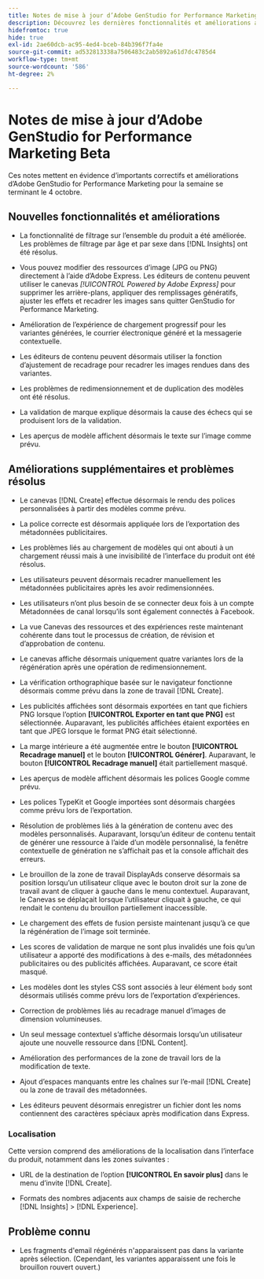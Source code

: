 ```yaml
---
title: Notes de mise à jour d’Adobe GenStudio for Performance Marketing Beta
description: Découvrez les dernières fonctionnalités et améliorations apportées à Adobe GenStudio for Performance Marketing.
hidefromtoc: true
hide: true
exl-id: 2ae60dcb-ac95-4ed4-bceb-84b396f7fa4e
source-git-commit: ad532813338a7506483c2ab5892a61d7dc4785d4
workflow-type: tm+mt
source-wordcount: '586'
ht-degree: 2%

---
```


# Notes de mise à jour d’Adobe GenStudio for Performance Marketing Beta

Ces notes mettent en évidence d’importants correctifs et améliorations d’Adobe GenStudio for Performance Marketing pour la semaine se terminant le 4 octobre.

## Nouvelles fonctionnalités et améliorations

* La fonctionnalité de filtrage sur l’ensemble du produit a été améliorée. Les problèmes de filtrage par âge et par sexe dans [!DNL Insights] ont été résolus.  <!-- GS-1198 -->

* Vous pouvez modifier des ressources d’image (JPG ou PNG) directement à l’aide d’Adobe Express. Les éditeurs de contenu peuvent utiliser le canevas _[!UICONTROL Powered by Adobe Express]_ pour supprimer les arrière-plans, appliquer des remplissages génératifs, ajuster les effets et recadrer les images sans quitter GenStudio for Performance Marketing. <!-- GS-4615 -->

* Amélioration de l’expérience de chargement progressif pour les variantes générées, le courrier électronique généré et la messagerie contextuelle. <!-- GS-4651 3062-->

* Les éditeurs de contenu peuvent désormais utiliser la fonction d’ajustement de recadrage pour recadrer les images rendues dans des variantes. <!-- GS-2342 -->

* Les problèmes de redimensionnement et de duplication des modèles ont été résolus. <!-- GS-4895 -->

* La validation de marque explique désormais la cause des échecs qui se produisent lors de la validation.

* Les aperçus de modèle affichent désormais le texte sur l’image comme prévu. <!-- GS-5917 -->

## Améliorations supplémentaires et problèmes résolus

* Le canevas [!DNL Create] effectue désormais le rendu des polices personnalisées à partir des modèles comme prévu. <!-- GS-3415 -->

* La police correcte est désormais appliquée lors de l’exportation des métadonnées publicitaires. <!-- GS-5875 -->

* Les problèmes liés au chargement de modèles qui ont abouti à un chargement réussi mais à une invisibilité de l’interface du produit ont été résolus. <!-- GS-4815 5650-->

* Les utilisateurs peuvent désormais recadrer manuellement les métadonnées publicitaires après les avoir redimensionnées. <!-- GS-5871 -->

* Les utilisateurs n’ont plus besoin de se connecter deux fois à un compte Métadonnées de canal lorsqu’ils sont également connectés à Facebook. <!-- GS-3009 -->

* La vue Canevas des ressources et des expériences reste maintenant cohérente dans tout le processus de création, de révision et d’approbation de contenu. <!-- GS-5877 -->

* Le canevas affiche désormais uniquement quatre variantes lors de la régénération après une opération de redimensionnement. <!-- GS-5869 -->

* La vérification orthographique basée sur le navigateur fonctionne désormais comme prévu dans la zone de travail [!DNL Create]. <!-- GS-5760 -->

* Les publicités affichées sont désormais exportées en tant que fichiers PNG lorsque l’option **[!UICONTROL Exporter en tant que PNG]** est sélectionnée. Auparavant, les publicités affichées étaient exportées en tant que JPEG lorsque le format PNG était sélectionné. <!-- GS-5545 -->

* La marge intérieure a été augmentée entre le bouton **[!UICONTROL Recadrage manuel]** et le bouton **[!UICONTROL Générer]**. Auparavant, le bouton **[!UICONTROL Recadrage manuel]** était partiellement masqué. <!-- GS-6084 -->

* Les aperçus de modèle affichent désormais les polices Google comme prévu. <!-- GS-5946 -->

* Les polices TypeKit et Google importées sont désormais chargées comme prévu lors de l’exportation. <!-- GS-5948 -->

* Résolution de problèmes liés à la génération de contenu avec des modèles personnalisés. Auparavant, lorsqu’un éditeur de contenu tentait de générer une ressource à l’aide d’un modèle personnalisé, la fenêtre contextuelle de génération ne s’affichait pas et la console affichait des erreurs. <!-- GS-5262 -->

* Le brouillon de la zone de travail DisplayAds conserve désormais sa position lorsqu’un utilisateur clique avec le bouton droit sur la zone de travail avant de cliquer à gauche dans le menu contextuel. Auparavant, le Canevas se déplaçait lorsque l’utilisateur cliquait à gauche, ce qui rendait le contenu du brouillon partiellement inaccessible.  <!-- GS-5687 -->

* Le chargement des effets de fusion persiste maintenant jusqu’à ce que la régénération de l’image soit terminée.  <!-- GS-5811 -->

* Les scores de validation de marque ne sont plus invalidés une fois qu’un utilisateur a apporté des modifications à des e-mails, des métadonnées publicitaires ou des publicités affichées. Auparavant, ce score était masqué. <!-- GS-5379 -->

* Les modèles dont les styles CSS sont associés à leur élément `body` sont désormais utilisés comme prévu lors de l’exportation d’expériences. <!-- GS-5947 -->

* Correction de problèmes liés au recadrage manuel d’images de dimension volumineuses. <!-- GS-6039 -->

* Un seul message contextuel s’affiche désormais lorsqu’un utilisateur ajoute une nouvelle ressource dans [!DNL Content]. <!-- GS-5020 -->

* Amélioration des performances de la zone de travail lors de la modification de texte.  <!-- GS-5118 -->

* Ajout d’espaces manquants entre les chaînes sur l’e-mail [!DNL Create] ou la zone de travail des métadonnées. <!-- GS-5019 -->

* Les éditeurs peuvent désormais enregistrer un fichier dont les noms contiennent des caractères spéciaux après modification dans Express. <!-- GS-6131 -->

### Localisation

Cette version comprend des améliorations de la localisation dans l’interface du produit, notamment dans les zones suivantes :

* URL de la destination de l’option **[!UICONTROL En savoir plus]** dans le menu d’invite [!DNL Create]. <!-- GS-5029 -->

* Formats des nombres adjacents aux champs de saisie de recherche [!DNL Insights] > [!DNL Experience]. <!-- GS-4494 -->

## Problème connu

* Les fragments d&#39;email régénérés n&#39;apparaissent pas dans la variante après sélection. (Cependant, les variantes apparaissent une fois le brouillon rouvert ouvert.) <!-- GS-5913 -->
